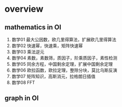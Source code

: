 # overview

## mathematics in OI

1. 数学01 最大公因数，欧几里得算法，扩展欧几里得算法
2. 数学02 快速幂，快速乘，矩阵快速幂
3. 数学03 乘法逆元
4. 数学04 素数，素数筛，质因子，阶乘质因子，素性检测
5. 数学05 同余方程，中国剩余定理，扩展中国剩余定理
6. 数学06 欧拉函数，欧拉定理，整除分块，莫比乌斯反演
7. 数学07 矩阵知识，高斯消元，拉格朗日插值
8. 数学08 FFT

## graph in OI